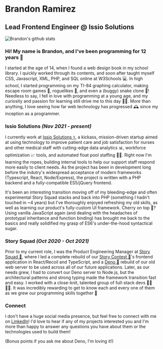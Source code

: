 # Brandon Ramirez

## Lead Frontend Engineer @ Issio Solutions

![Brandon's github stats](https://github-readme-stats.vercel.app/api?username=bramirez96&show_icons=true&theme=cobalt)

### Hi! My name is Brandon, and I've been programming for 12 years 👴

I started at the age of 14, when I found a web design book in my school library. I quickly worked through its contents, and soon after taught myself CSS, Javascript, XML, PHP, and SQL online at W3Schools 💻. In high school, I started programming on my TI-84 graphing calculator, making escape room games 🚪, roguelikes 🤺, and even a (buggy) snake clone 🐍! Needless to say, I fell in love with programming at a young age, and my curiosity and passion for learning still drive me to this day 👨‍💻. More than anything, I love seeing how far web technology has progressed 🕰 since my inception as a programmer.

### Issio Solutions _(Nov 2021 - present)_

I currently work at [Issio Solutions ⚕](https://www.issio.com), a kickass, mission-driven startup aimed at using technology to improve patient care and job satisfaction for nurses and other medical staff with cutting-edge data analytics 📊, workforce optimization 📈 tools, and automated float pool staffing 👩‍💼. Right now I'm learning the ropes, building internal tools to help our support staff respond more easily to client needs. As the project has been in development long before the indutry's widespread acceptance of modern frameworks (Typescript, React, Node/Express), the project is written with a PHP backend and a fully-compatible ES5/jQuery frontend.

It's been an interesting transition moving off of my bleeding-edge and often experimental Story Squad stacks and back into PHP (something I hadn't touched in ~4 years) but I've thoroughly enjoyed refreshing my old skills, as well as learning our product's fully-custom UI framework. Cherry on top 🍒? Using vanilla JavaScript again (and dealing with the headaches of prototypal inheritance and function binding) has brought me back to the basics and really solidified my grasp of ES6's under-the-hood syntactical sugar.

### Story Squad _(Oct 2020 - Oct 2021)_

Prior to my current role, I was the Product Engineering Manager at [Story Squad 📃](https://github.com/story-squad), where I led a complete rebuild of our [Story Contest 🏅](https://clash.storysquad.app)'s frontend application in React/Recoil and TypeScript, and a [Deno 🦎](https://deno.land) rebuild of our old web server to be used across all of our future applications. Later, as our needs grew, I had to convert our Deno server to Node.js, but the architectural patterns and strong typing made the framework transition fast and easy. I worked with a close-knit, talented group of full-stack devs 👩‍🔬👨‍💻. It was incredibly rewarding to get to know each and every one of them as we grew our programming skills together 👐

### Connect

I don't have a huge social media presence, but feel free to connect with me on [LinkedIn](http://www.linkedin.com/in/bramirez96)! I'd love to hear if any of my projects interested you and I'm more than happy to answer any questions you have about them or the technologies used to build them!

(Bonus points if you ask me about Deno, I'm loving it!)
